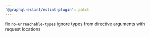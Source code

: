 ```yaml
---
'@graphql-eslint/eslint-plugin': patch
---
```


fix `no-unreachable-types` ignore types from directive arguments with request locations
